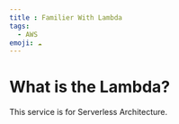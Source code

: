 ```yaml
---
title : Familier With Lambda
tags:
  - AWS
emoji: ☁️
---
```


# What is the Lambda?
This service is for Serverless Architecture.